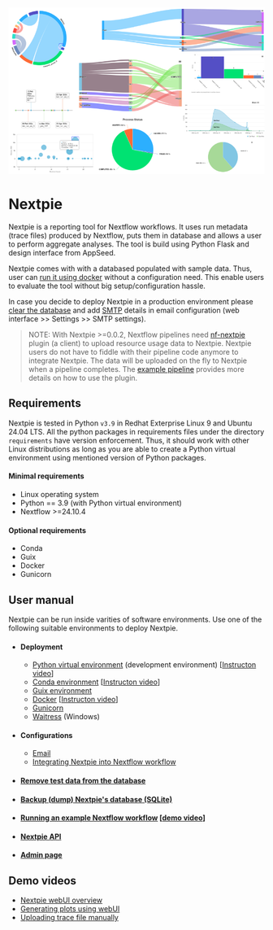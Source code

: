 ![](assets/images/nextpie-plots.png)
# Nextpie

Nextpie is a reporting tool for Nextflow workflows. It uses run metadata (trace files) produced by Nextflow, puts them in database and allows a user to perform aggregate analyses. The tool is build using Python Flask and design interface from AppSeed.

Nextpie comes with with a databased populated with sample data. Thus, user can [run it using docker](docs/deploy-docker.md) without a configuration need. This enable users to evaluate the tool without big setup/configuration hassle.

In case you decide to deploy Nextpie in a production environment please [clear the database](docs/db-clear-test-data.md) and add [SMTP](docs/config-email.md) details in email configuration (web interface >> Settings >> SMTP settings). 

> NOTE: With Nextpie >=0.0.2, Nextflow pipelines need [nf-nextpie](https://github.com/bishwaG/nf-nextpie) plugin (a client) to upload resource usage data to Nextpie. Nextpie users do not have to fiddle with their pipeline code anymore to integrate Nextpie. The data will be uploaded on the fly to Nextpie when a pipeline completes. The [example pipeline](docs/nextflow-workflow.md) provides more details on how to use the plugin.

## Requirements
Nextpie is tested in Python `v3.9` in Redhat Exterprise Linux 9 and Ubuntu 24.04 LTS. All the python packages in requirements files under the directory `requirements` have version enforcement. Thus, it should work with other Linux distributions as long as you are able to create a Python virtual environment using mentioned version of Python packages. 

#### Minimal requirements
* Linux operating system
* Python == 3.9 (with Python virtual environment)
* Nextflow >=24.10.4

#### Optional requirements
* Conda
* Guix
* Docker
* Gunicorn

## User manual
Nextpie can be run inside varities of software environments. Use one of the following suitable environments to deploy Nextpie.

* #### Deployment
    - [Python virtual environment](docs/deploy-python.md) (development environment) [[Instructon video](https://youtu.be/HJSIUa0EsD0)]
    - [Conda environment](docs/deploy-conda.md) [[Instructon video](https://youtu.be/-2Af_aU4vmM)]
    - [Guix environment](docs/deploy-guix.md)
    - [Docker](docs/deploy-docker.md) [[Instructon video](https://youtu.be/kmLNcgQN33I)]
    - [Gunicorn](docs/deploy-gunicorn.md)
    - [Waitress](docs/deploy-waitress.md) (Windows)

* #### Configurations
    - [Email](docs/config-email.md)
    - [Integrating Nextpie into Nextflow workflow](docs/configure.md)

* #### [Remove test data from the database](docs/db-clear-test-data.md)
* #### [Backup (dump) Nextpie's database (SQLite)](docs/db-dump.md)

* #### [Running an example Nextflow workflow](docs/nextflow-workflow.md) [[demo video](https://youtu.be/ZrnkrdmcLv0)]
* #### [Nextpie API](docs/api.md)
* #### [Admin page](docs/admin.md)

## Demo videos
* [Nextpie webUI overview](#)
* [Generating plots using webUI](https://youtu.be/CrL1GM2gCLs)
* [Uploading trace file manually](#)
